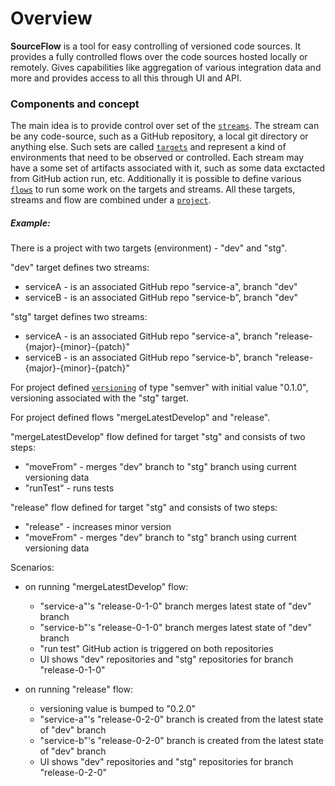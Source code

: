 # Overview

**SourceFlow** is a tool for easy controlling of versioned code sources.
It provides a fully controlled flows over the code sources hosted locally or remotely.
Gives capabilities like aggregation of various integration data and more and provides access to all this through UI and API.

### Components and concept

The main idea is to provide control over set of the [`streams`](stream.md).
The stream can be any code-source, such as a GitHub repository, a local git directory or anything else.
Such sets are called [`targets`](target.md) and represent a kind of environments that need to be observed or controlled.
Each stream may have a some set of artifacts associated with it, such as some data exctacted from GitHub action run, etc.
Additionally it is possible to define various [`flows`](flow.md) to run some work on the targets and streams.
All these targets, streams and flow are combined under a [`project`](manifest.project.md).

##### Example:

There is a project with two targets (environment) - "dev" and "stg".

"dev" target defines two streams:
  * serviceA - is an associated GitHub repo "service-a", branch "dev"
  * serviceB - is an associated GitHub repo "service-b", branch "dev"

"stg" target defines two streams:
  * serviceA - is an associated GitHub repo "service-a", branch "release-{major}-{minor}-{patch}"
  * serviceB - is an associated GitHub repo "service-b", branch "release-{major}-{minor}-{patch}"

For project defined [`versioning`](versioning) of type "semver" with initial value "0.1.0", versioning associated with the "stg" target.

For project defined flows "mergeLatestDevelop" and "release".

"mergeLatestDevelop" flow defined for target "stg" and consists of two steps:
  * "moveFrom" - merges "dev" branch to "stg" branch using current versioning data
  * "runTest" - runs tests

"release" flow defined for target "stg" and consists of two steps:
  * "release" - increases minor version
  * "moveFrom" - merges "dev" branch to "stg" branch using current versioning data

Scenarios:
  * on running "mergeLatestDevelop" flow:
    * "service-a"'s "release-0-1-0" branch merges latest state of "dev" branch
    * "service-b"'s "release-0-1-0" branch merges latest state of "dev" branch
    * "run test" GitHub action is triggered on both repositories
    * UI shows "dev" repositories and "stg" repositories for branch "release-0-1-0"

  * on running "release" flow:
    * versioning value is bumped to "0.2.0"
    * "service-a"'s "release-0-2-0" branch is created from the latest state of "dev" branch
    * "service-b"'s "release-0-2-0" branch is created from the latest state of "dev" branch
    * UI shows "dev" repositories and "stg" repositories for branch "release-0-2-0"

